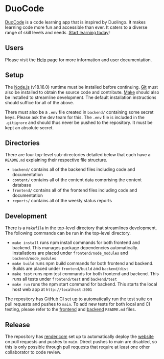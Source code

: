 # DuoCode

[DuoCode](https://duocode.onrender.com) is a code learning app that is inspired by Duolingo. It makes learning code more fun and accessible than ever. It caters to a diverse range of skill levels and needs. [Start learning today](https://duocode.onrender.com)! 

## Users

Please visit the [Help](https://duocode.onrender.com/help) page for more information and user documentation. 

## Setup

The [Node.js](https://nodejs.org/en/download) (v18.16.0) runtime must be installed before continuing. [Git](https://git-scm.com/book/en/v2/Getting-Started-Installing-Git) must also be installed to obtain the source code and contribute. [Make](https://www.gnu.org/software/make/manual/make.html) should also be installed to streamline development. The default installation instructions should suffice for all of the above.

There must also be a `.env` file created in `backend/` containing some secret keys. Please ask the dev team for this. The `.env` file is included in the `.gitignore` and should thus never be pushed to the repository. It must be kept an absolute secret.

## Directories

There are four top-level sub-directories detailed below that each have a `README.md` explaining their respective file structure.

- `backend/` contains all of the backend files including code and documentation
- `content/` contains all of the content data comprising the content database
- `frontend/` contains all of the frontend files including code and documentation
- `reports/` contains all of the weekly status reports

## Development

There is a `Makefile` in the top-level directory that streamlines development. The following commands can be run in the top-level directory.

- `make install` runs npm install commands for both frontend and backend. This manages package dependencies automatically. Installations are placed under `frontend/node_modules` and `backend/node_modules`
- `make build` runs npm build commands for both frontend and backend. Builds are placed under `frontend/build` and `backend/dist`
- `make test` runs npm test commands for both frontend and backend. This runs all tests under `frontend/test` and `backend/test`
- `make run` runs the npm start command for backend. This starts the local host web app at `http://localhost:3001`

The repository has GitHub CI set up to automatically run the test suite on pull requests and pushes to `main`. To add new tests for both local and CI testing, please refer to the [frontend](./frontend/README.md) and [backend](./backend/README.md) `README.md` files.

## Release

The repository has [render.com](https://render.com/) set up to automatically deploy the [website](https://duocode.onrender.com) on pull requests and pushes to `main`. Direct pushes to main are disabled, so this is only possible through pull requests that require at least one other collaborator to code review. 
